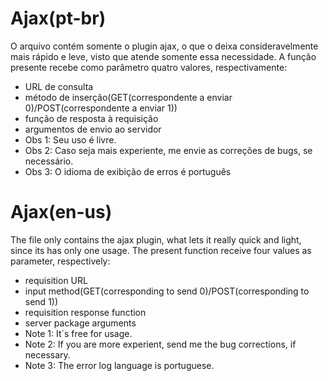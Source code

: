 # Ajax(pt-br)
O arquivo contém somente o plugin ajax, o que o deixa consideravelmente mais rápido e leve, visto que atende somente essa necessidade.
A função presente recebe como parâmetro quatro valores, respectivamente: 
* URL de consulta 
* método de inserção(GET(correspondente a enviar 0)/POST(correspondente a enviar 1))
* função de resposta à requisição
* argumentos de envio ao servidor
* Obs 1: Seu uso é livre.
* Obs 2: Caso seja mais experiente, me envie as correções de bugs, se necessário.
* Obs 3: O idioma de exibição de erros é português

# Ajax(en-us)
The file only contains the ajax plugin, what lets it really quick and light, since its has only one usage.
The present function receive four values as parameter, respectively:
* requisition URL
* input method(GET(corresponding to send 0)/POST(corresponding to send 1))
* requisition response function
* server package arguments
* Note 1: It´s free for usage.
* Note 2: If you are more experient, send me the bug corrections, if necessary.
* Note 3: The error log language is portuguese.
